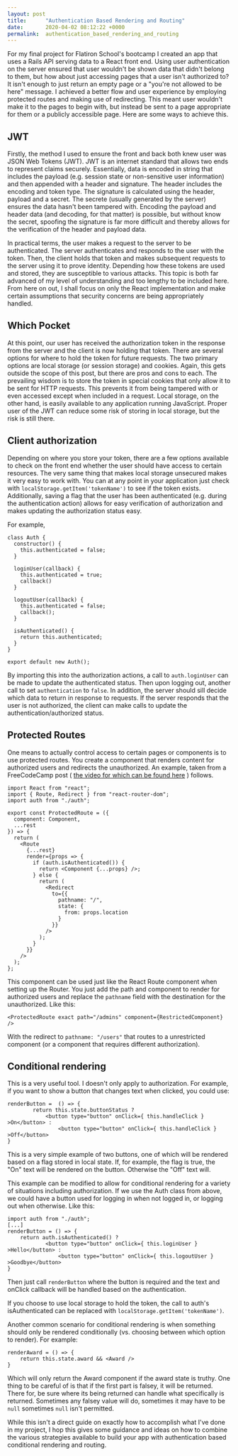 ```yaml
---
layout: post
title:      "Authentication Based Rendering and Routing"
date:       2020-04-02 08:12:22 +0000
permalink:  authentication_based_rendering_and_routing
---
```



For my final project for Flatiron School's bootcamp I created an app that uses a Rails API serving data to a React front end.  Using user authentication on the server ensured that user wouldn't be shown data that didn't belong to them, but how about just accessing pages that a user isn't authorized to?  It isn't enough to just return an empty page or a "you're not allowed to be here" message.  I  achieved a better flow and user experience by employing protected routes and making use of redirecting.  This meant user wouldn't make it to the pages to begin with, but instead be sent to a page appropriate for them or a publicly accessible page.  Here are some ways to achieve this.

## JWT

Firstly, the method I used to ensure the front and back both knew  user was JSON Web Tokens (JWT).  JWT is an internet standard that allows two ends to represent claims securely.  Essentially, data is encoded in string that includes the payload (e.g. session state or non-sensitive user information) and then appended with a header and signature.  The header includes the encoding and token type.  The signature is calculated using the header, payload and a secret.  The secrete (usually generated by  the server) ensures the data hasn't been tampered with.  Encoding the payload and header data (and decoding, for that matter) is possible, but without know the secret, spoofing the signature is far more difficult and thereby allows for the verification of the header and payload data.

In practical terms, the user makes a request to the server to be authenticated.  The server authenticates and responds to the user with the token.  Then, the client holds that token and makes subsequent requests to the server using it to prove identity.  Depending how these tokens are used and stored, they are susceptible to various attacks.  This topic is both far advanced of my level of  understanding and too lengthy to be included here.  From here on out, I shall focus on only the React implementation and make certain assumptions that security concerns are being appropriately handled.

## Which Pocket

At this point, our user has received the authorization token in the response from the server and the client is now holding that token.  There are several options for where to hold the token for future requests.  The two primary options are local storage (or session storage) and cookies.  Again, this gets outside the scope of this post, but there are pros and cons to each.  The prevailing wisdom is to store the token in special cookies that only allow it to be sent for HTTP requests.  This prevents it from being tampered with or even accessed except when included in a request.  Local storage, on the other hand, is easily available to any application running JavaScript.  Proper user of the JWT can reduce some risk of storing in local storage, but the risk is still there.

## Client authorization

Depending on where you store your token, there are a few options available to check on the front end whether the user should have access to certain resources.  The very same thing that makes local storage unsecured makes it very easy to work with.  You can at any point in your application just check with `localStorage.getItem('tokenName')` to see if the token exists.  Additionally, saving a flag that the user has been authenticated (e.g. during the authentication action) allows for easy verification of  authorization and makes updating the authorization status easy.

For example, 
```
class Auth {
  constructor() {
    this.authenticated = false;
  }

  loginUser(callback) {
    this.authenticated = true;
    callback()
  }

  logoutUser(callback) {
    this.authenticated = false;
    callback();
  }

  isAuthenticated() {
    return this.authenticated;
  }
}

export default new Auth();
```
By importing this into the authorization actions, a call to `auth.loginUser` can be made to update the authenticated status.  Then upon logging out, another call to set `authentication` to `false`.  In addition, the server should sill decide which data to return in response to requests.  If the server responds that the user is not  authorized, the client can make calls to update the authentication/authorized status.

## Protected Routes

One means to actually control access to certain pages or components is to use protected routes.  You create a component that renders content for authorized users and redirects the unauthorized.  An example, taken from a FreeCodeCamp post ( [ the video for which can be found here](https://www.youtube.com/watch?v=Y0-qdp-XBJg) ) follows.

```
import React from "react";
import { Route, Redirect } from "react-router-dom";
import auth from "./auth";

export const ProtectedRoute = ({
  component: Component,
  ...rest
}) => {
  return (
    <Route
      {...rest}
      render={props => {
        if (auth.isAuthenticated()) {
          return <Component {...props} />;
        } else {
          return (
            <Redirect
              to={{
                pathname: "/",
                state: {
                  from: props.location
                }
              }}
            />
          );
        }
      }}
    />
  );
};
```
This component can be used just like the React Route component when setting up the Router.  You just add the path and component to render for authorized users and replace the `pathname` field with the destination for the unauthorized.  Like this: 
```
<ProtectedRoute exact path="/admins" component={RestrictedComponent} />
```
With the redirect to `pathname: "/users"` that routes to a unrestricted component (or a component that requires different authorization).

## Conditional rendering

This is a very useful tool.  I doesn't only apply to authorization.  For example, if you want to show a button that changes text when clicked, you could use: 
```
renderButton =  () => {
		return this.state.buttonStatus ? 
		    <button type="button" onClick={ this.handleClick } >On</button> : 
				<button type="button" onClick={ this.handleClick } >Off</button>
}
```
This is a very simple example of two buttons, one of which will be rendered based on a flag stored in local state.  If, for example, the flag is true, the "On" text will be rendered on the button.  Otherwise the "Off" text will.

This example can be modified to allow for conditional rendering for a variety of situations including authorization.  If we use the Auth class from above, we could have a button used for logging in when not logged in, or logging out when otherwise.  Like this:
```
import auth from "./auth";
[...]
renderButton = () => {
    return auth.isAuthenticated() ? 
		    <button type="button" onClick={ this.loginUser } >Hello</button> : 
				<button type="button" onClick={ this.logoutUser } >Goodbye</button>
}
```
Then just call `renderButton` where the button is required and the text and onClick callback will be handled based on the authentication.

If you choose to use local storage to hold the token, the call to auth's isAuthenticated can be replaced with `localStorage.getItem('tokenName')`.

Another common scenario for conditional rendering is when something should only be rendered conditionally (vs. choosing between which option to render).  For example:
```
renderAward = () => {
    return this.state.award && <Award />
}
```
Which will only return the Award component if the award state is truthy.  One thing to be careful of is that if the first part is falsey, it will be returned.  There for, be sure where its being returned can handle what specifically is returned.  Sometimes any falsey value will do, sometimes it may have to be `null` sometimes `null` isn't permitted.

While this isn't a direct guide on exactly how to accomplish what I've done in my project, I  hop this gives some guidance and ideas on how to combine the various strategies available to build your app with authentication based conditional rendering and routing.
